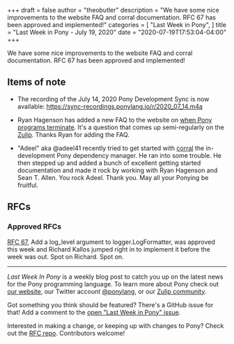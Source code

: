 +++
draft = false
author = "theobutler"
description = "We have some nice improvements to the website FAQ and corral documentation. RFC 67 has been approved and implemented!"
categories = [
    "Last Week in Pony",
]
title = "Last Week in Pony - July 19, 2020"
date = "2020-07-19T17:53:04-04:00"
+++

We have some nice improvements to the website FAQ and corral documentation. RFC 67 has been approved and implemented!

<!--more-->


## Items of note

- The recording of the July 14, 2020 Pony Development Sync is now available: https://sync-recordings.ponylang.io/r/2020_07_14.m4a

- Ryan Hagenson has added a new FAQ to the website on [when Pony programs terminate](https://www.ponylang.io/faq/#program-exit). It's a question that comes up semi-regularly on the [Zulip](https://ponylang.zulipchat.com/#). Thanks Ryan for adding the FAQ.

- "Adeel" aka @adeel41 recently tried to get started with [corral](https://github.com/ponylang/corral) the in-development Pony dependency manager. He ran into some trouble. He then stepped up and added a bunch of excellent getting started documentation and made it rock by working with Ryan Hagenson and Sean T. Allen. You rock Adeel. Thank you. May all your Ponying be fruitful.

## RFCs

### Approved RFCs

[RFC 67](https://github.com/ponylang/rfcs/blob/master/text/0067-add-log-level-argument-to-logformatter.md), Add a log_level argument to logger.LogFormatter, was approved this week and Richard Kallos jumped right in to implement it before the week was out. Spot on Richard. Spot on.

___

_Last Week In Pony_ is a weekly blog post to catch you up on the latest news for the Pony programming language. To learn more about Pony check out [our website](https://ponylang.io), our Twitter account [@ponylang](https://twitter.com/ponylang), or our [Zulip community](https://ponylang.zulipchat.com).

Got something you think should be featured? There's a GitHub issue for that! Add a comment to the [open "Last Week in Pony" issue](https://github.com/ponylang/ponylang.github.io/issues?q=is%3Aissue+is%3Aopen+label%3Alast-week-in-pony).

Interested in making a change, or keeping up with changes to Pony? Check out the [RFC repo](https://github.com/ponylang/rfcs). Contributors welcome!
